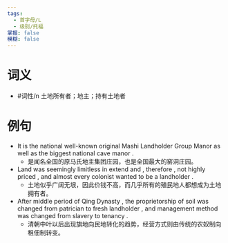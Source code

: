 ```yaml
---
tags:
  - 首字母/L
  - 级别/托福
掌握: false
模糊: false
---
```

# 词义
- #词性/n  土地所有者；地主；持有土地者
# 例句
- It is the national well-known original Mashi Landholder Group Manor as well as the biggest national cave manor .
	- 是闻名全国的原马氏地主集团庄园，也是全国最大的窑洞庄园。
- Land was seemingly limitless in extend and , therefore , not highly priced , and almost every colonist wanted to be a landholder .
	- 土地似乎广阔无垠，因此价钱不高，而几乎所有的殖民地人都想成为土地拥有者。
- After middle period of Qing Dynasty , the proprietorship of soil was changed from patrician to fresh landholder , and management method was changed from slavery to tenancy .
	- 清朝中叶以后出现旗地向民地转化的趋势，经营方式则由传统的农奴制向租佃制转变。
